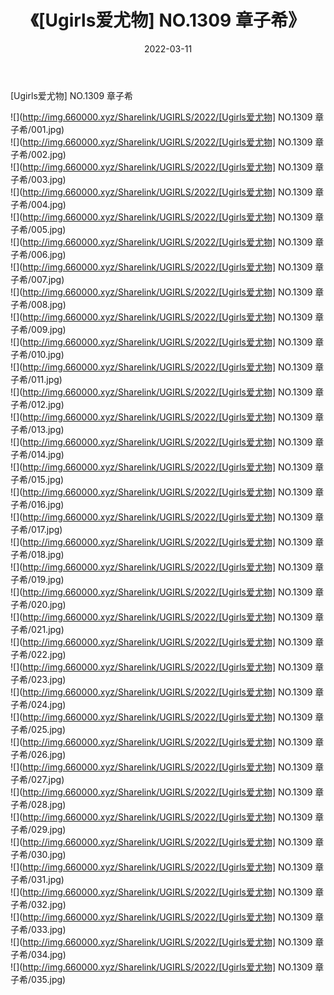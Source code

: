 ﻿---
layout: post
title:  《[Ugirls爱尤物] NO.1309 章子希》
date:   2022-03-11
img: http://img.660000.xyz/Sharelink/UGIRLS/2022/[Ugirls爱尤物] NO.1309 章子希/000.jpg
categories: [美女, 清纯, 唯美]
---

[Ugirls爱尤物] NO.1309 章子希

 ![](http://img.660000.xyz/Sharelink/UGIRLS/2022/[Ugirls爱尤物] NO.1309 章子希/001.jpg) <br>![](http://img.660000.xyz/Sharelink/UGIRLS/2022/[Ugirls爱尤物] NO.1309 章子希/002.jpg) <br>![](http://img.660000.xyz/Sharelink/UGIRLS/2022/[Ugirls爱尤物] NO.1309 章子希/003.jpg) <br>![](http://img.660000.xyz/Sharelink/UGIRLS/2022/[Ugirls爱尤物] NO.1309 章子希/004.jpg) <br>![](http://img.660000.xyz/Sharelink/UGIRLS/2022/[Ugirls爱尤物] NO.1309 章子希/005.jpg) <br>![](http://img.660000.xyz/Sharelink/UGIRLS/2022/[Ugirls爱尤物] NO.1309 章子希/006.jpg) <br>![](http://img.660000.xyz/Sharelink/UGIRLS/2022/[Ugirls爱尤物] NO.1309 章子希/007.jpg) <br>![](http://img.660000.xyz/Sharelink/UGIRLS/2022/[Ugirls爱尤物] NO.1309 章子希/008.jpg) <br>![](http://img.660000.xyz/Sharelink/UGIRLS/2022/[Ugirls爱尤物] NO.1309 章子希/009.jpg) <br>![](http://img.660000.xyz/Sharelink/UGIRLS/2022/[Ugirls爱尤物] NO.1309 章子希/010.jpg) <br>![](http://img.660000.xyz/Sharelink/UGIRLS/2022/[Ugirls爱尤物] NO.1309 章子希/011.jpg) <br>![](http://img.660000.xyz/Sharelink/UGIRLS/2022/[Ugirls爱尤物] NO.1309 章子希/012.jpg) <br>![](http://img.660000.xyz/Sharelink/UGIRLS/2022/[Ugirls爱尤物] NO.1309 章子希/013.jpg) <br>![](http://img.660000.xyz/Sharelink/UGIRLS/2022/[Ugirls爱尤物] NO.1309 章子希/014.jpg) <br>![](http://img.660000.xyz/Sharelink/UGIRLS/2022/[Ugirls爱尤物] NO.1309 章子希/015.jpg) <br>![](http://img.660000.xyz/Sharelink/UGIRLS/2022/[Ugirls爱尤物] NO.1309 章子希/016.jpg) <br>![](http://img.660000.xyz/Sharelink/UGIRLS/2022/[Ugirls爱尤物] NO.1309 章子希/017.jpg) <br>![](http://img.660000.xyz/Sharelink/UGIRLS/2022/[Ugirls爱尤物] NO.1309 章子希/018.jpg) <br>![](http://img.660000.xyz/Sharelink/UGIRLS/2022/[Ugirls爱尤物] NO.1309 章子希/019.jpg) <br>![](http://img.660000.xyz/Sharelink/UGIRLS/2022/[Ugirls爱尤物] NO.1309 章子希/020.jpg) <br>![](http://img.660000.xyz/Sharelink/UGIRLS/2022/[Ugirls爱尤物] NO.1309 章子希/021.jpg) <br>![](http://img.660000.xyz/Sharelink/UGIRLS/2022/[Ugirls爱尤物] NO.1309 章子希/022.jpg) <br>![](http://img.660000.xyz/Sharelink/UGIRLS/2022/[Ugirls爱尤物] NO.1309 章子希/023.jpg) <br>![](http://img.660000.xyz/Sharelink/UGIRLS/2022/[Ugirls爱尤物] NO.1309 章子希/024.jpg) <br>![](http://img.660000.xyz/Sharelink/UGIRLS/2022/[Ugirls爱尤物] NO.1309 章子希/025.jpg) <br>![](http://img.660000.xyz/Sharelink/UGIRLS/2022/[Ugirls爱尤物] NO.1309 章子希/026.jpg) <br>![](http://img.660000.xyz/Sharelink/UGIRLS/2022/[Ugirls爱尤物] NO.1309 章子希/027.jpg) <br>![](http://img.660000.xyz/Sharelink/UGIRLS/2022/[Ugirls爱尤物] NO.1309 章子希/028.jpg) <br>![](http://img.660000.xyz/Sharelink/UGIRLS/2022/[Ugirls爱尤物] NO.1309 章子希/029.jpg) <br>![](http://img.660000.xyz/Sharelink/UGIRLS/2022/[Ugirls爱尤物] NO.1309 章子希/030.jpg) <br>![](http://img.660000.xyz/Sharelink/UGIRLS/2022/[Ugirls爱尤物] NO.1309 章子希/031.jpg) <br>![](http://img.660000.xyz/Sharelink/UGIRLS/2022/[Ugirls爱尤物] NO.1309 章子希/032.jpg) <br>![](http://img.660000.xyz/Sharelink/UGIRLS/2022/[Ugirls爱尤物] NO.1309 章子希/033.jpg) <br>![](http://img.660000.xyz/Sharelink/UGIRLS/2022/[Ugirls爱尤物] NO.1309 章子希/034.jpg) <br>![](http://img.660000.xyz/Sharelink/UGIRLS/2022/[Ugirls爱尤物] NO.1309 章子希/035.jpg) <br>